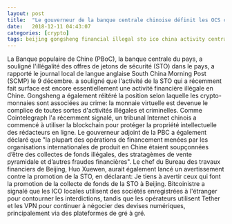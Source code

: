 ```yaml
---
layout: post
title:  "Le gouverneur de la banque centrale chinoise définit les OCS comme une activité financière illégale en Chine"
date:   2018-12-11 04:43:07
categories: [crypto]
tags: beijing gongsheng financial illegal sto ico china activity central bank
---
```

La Banque populaire de Chine (PBoC), la banque centrale du pays, a souligné l&#39;illégalité des offres de jetons de sécurité (STO) dans le pays, a rapporté le journal local de langue anglaise South China Morning Post (SCMP) le 9 décembre. a souligné que l&#39;activité de la STO qui a récemment fait surface est encore essentiellement une activité financière illégale en Chine. Gongsheng a également réitéré la position selon laquelle les crypto-monnaies sont associées au crime: la monnaie virtuelle est devenue le complice de toutes sortes d&#39;activités illégales et criminelles. Comme Cointelegraph l&#39;a récemment signalé, un tribunal Internet chinois a commencé à utiliser la blockchain pour protéger la propriété intellectuelle des rédacteurs en ligne. Le gouverneur adjoint de la PBC a également déclaré que &quot;la plupart des opérations de financement menées par les organisations internationales de produit en Chine étaient soupçonnées d’être des collectes de fonds illégales, des stratagèmes de vente pyramidale et d’autres fraudes financières&quot;. Le chef du Bureau des travaux financiers de Beijing, Huo Xuewen, aurait également lancé un avertissement contre la promotion de la STO, en déclarant: Je tiens à avertir ceux qui font la promotion de la collecte de fonds de la STO à Beijing. Bitcoinistre a signalé que les ICO locales utilisent des sociétés enregistrées à l&#39;étranger pour contourner les interdictions, tandis que les opérateurs utilisent Tether et les VPN pour continuer à négocier des devises numériques, principalement via des plateformes de gré à gré.
